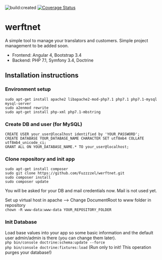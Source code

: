 <img src="https://travis-ci.com/Fuzzzzel/werftnet.svg?branch=master" alt="build:created">
<a href='https://coveralls.io/github/Fuzzzzel/werftnet?branch=master'><img src='https://coveralls.io/repos/github/Fuzzzzel/werftnet/badge.svg?branch=master' alt='Coverage Status' /></a>
  
# werftnet  
  
A simple tool to manage your translators and customers. Simple project management to be added soon.  
  
* Frontend: Angular 4, Bootstrap 3.4  
* Backend: PHP 7.1, Symfony 3.4, Doctrine  
  
## Installation instructions  
### Environment setup  
`sudo apt-get install apache2 libapache2-mod-php7.1 php7.1 php7.1-mysql mysql-server`  
`sudo a2enmod rewrite`  
`sudo apt-get install php-xml php7.1-mbstring`  
  
### Create DB and user (for MySQL)  
`CREATE USER your_user@localhost identified by 'YOUR_PASSWORD';`  
`CREATE DATABASE YOUR_DATABASE_NAME CHARACTER SET utf8mb4 COLLATE utf8mb4_unicode_ci;`  
`GRANT ALL ON YOUR_DATABASE_NAME.* TO your_user@localhost;`  
  
### Clone repository and init app  
`sudo apt-get install composer`  
`sudo git clone https://github.com/Fuzzzzel/werftnet.git`  
`sudo composer install`  
`sudo composer update`  
  
You will be asked for your DB and mail credentials now. Mail is not used yet.  
  
Set up virtual host in apache --> Change DocumentRoot to www folder in repository  
`chown -R www-data:www-data YOUR_REPOSITORY_FOLDER`  
  
### Init Database  
Load base values into your app so some basic information and the default user admin/admin is there (you can change them later).  
`php bin/console doctrine:schema:update --force`  
`php bin/console doctrine:fixtures:load` (Run only to init! This operation purges your database!)  
